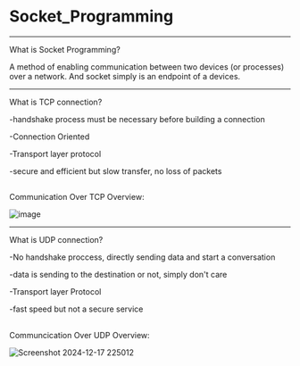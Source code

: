 # Socket_Programming

----


What is Socket Programming?


A method of enabling communication between two devices (or processes) over a network. And socket simply is an endpoint of a devices.

----



What is TCP connection?





-handshake process must be necessary before building a connection

-Connection Oriented

-Transport layer protocol

-secure and efficient but slow transfer, no loss of packets


##



Communication Over TCP Overview:


![image](https://github.com/user-attachments/assets/27a22300-04ff-496a-ae04-8e67fb745af7)




----


What is UDP connection?




-No handshake proccess, directly sending data and start a conversation

-data is sending to the destination or not, simply don't care

-Transport layer Protocol

-fast speed but not a secure service



##



Communcication Over UDP Overview:


![Screenshot 2024-12-17 225012](https://github.com/user-attachments/assets/c7eb25f0-453e-4f81-a5d6-6e01b0470379)



